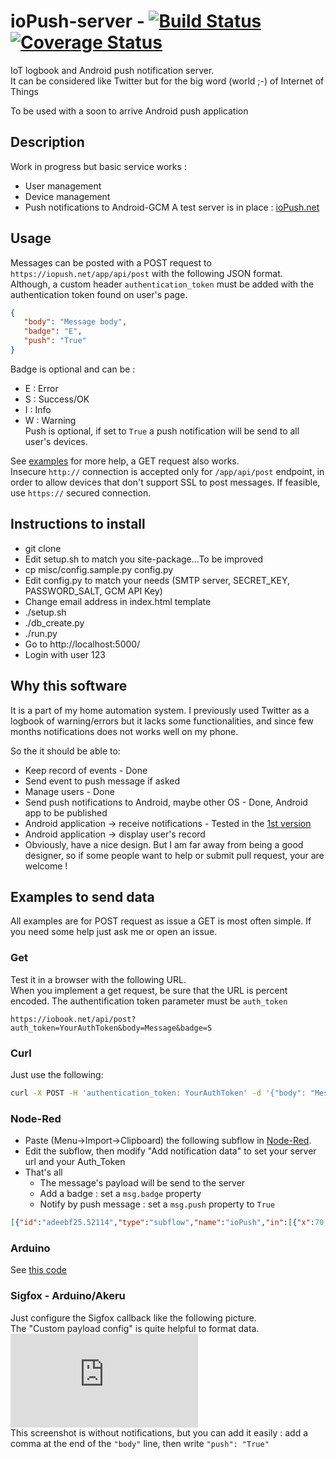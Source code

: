 # ioPush-server - [![Build Status](https://travis-ci.org/ioPush/ioPush-server.svg?branch=master)](https://travis-ci.org/ioPush/ioPush-server) [![Coverage Status](https://coveralls.io/repos/ioPush/ioPush-server/badge.svg?branch=master&service=github)](https://coveralls.io/github/ioPush/ioPush-server?branch=master)
IoT logbook and Android push notification server.  
It can be considered like Twitter but for the big word (world ;-) of Internet of Things

To be used with a soon to arrive Android push application

## Description
Work in progress but basic service works :
 * User management
 * Device management
 * Push notifications to Android-GCM
A test server is in place : [ioPush.net](https://iopush.net/app)

## Usage
Messages can be posted with a POST request to `https://iopush.net/app/api/post` with the following JSON format.  
Although, a custom header `authentication_token` must be added with the authentication token found on user's page.

```json
{
   "body": "Message body",
   "badge": "E",
   "push": "True"
}
```
Badge is optional and can be :
* E : Error
* S : Success/OK
* I : Info
* W : Warning  
Push is optional, if set to `True` a push notification will be send to all user's devices.

See [examples](#examples-to-send-data) for more help, a GET request also works.  
Insecure `http://` connection is accepted only for `/app/api/post` endpoint, in order to allow devices that don't support SSL to post messages. If feasible, use `https://` secured connection.


## Instructions to install
 * git clone
 * Edit setup.sh to match you site-package...To be improved
 * cp misc/config.sample.py config.py
 * Edit config.py to match your needs (SMTP server, SECRET_KEY, PASSWORD_SALT, GCM API Key)
 * Change email address in index.html template
 * ./setup.sh
 * ./db_create.py
 * ./run.py
 * Go to http://localhost:5000/
 * Login with user 123
 
## Why this software
It is a part of my home automation system. I previously used Twitter as a logbook of warning/errors but it lacks some functionalities, and since few months notifications does not works well on my phone.

So the it should be able to:
 * Keep record of events - Done
 * Send event to push message if asked
 * Manage users - Done
 * Send push notifications to Android, maybe other OS - Done, Android app to be published
 * Android application -> receive notifications - Tested in the [1st version](https://github.com/Oliv4945/ioPush)
 * Android application -> display user's record
 * Obviously, have a nice design. But I am far away from being a good designer, so if some people want to help or submit pull request, your are welcome !

## Examples to send data
All examples are for POST request as issue a GET is most often simple. If you need some help just ask me or open an issue.
### Get
Test it in a browser with the following URL.  
When you implement a get request, be sure that the URL is percent encoded. The authentification token parameter must be `auth_token`
```
https://iobook.net/api/post?auth_token=YourAuthToken&body=Message&badge=S
```
### Curl
Just use the following:
```bash
curl -X POST -H 'authentication_token: YourAuthToken' -d '{"body": "Message send with curl", "badge": "I", "push": "True"}' https://iopush.net/app/api/post
```

### Node-Red
 * Paste (Menu->Import->Clipboard) the following subflow in [Node-Red](http://nodered.org).
 * Edit the subflow, then modify "Add notification data" to set your server url and your Auth_Token 
 * That's all
   * The message's payload will be send to the server
   * Add a badge : set a `msg.badge` property
   * Notify by push message : set a `msg.push` property to `True`
```JSON
[{"id":"adeebf25.52114","type":"subflow","name":"ioPush","in":[{"x":70,"y":70,"wires":[{"id":"43d1e4b1.bc2e1c"}]}],"out":[{"x":569,"y":108,"wires":[{"id":"a9684432.5697b8","port":0}]}]},{"id":"43d1e4b1.bc2e1c","type":"function","name":"Add notification data","func":"msg2 = {};\nmsg2.payload = {};\nmsg2.url = \"https://iobook.net/app/api/post\";\nmsg2.method = \"POST\";\nmsg2.headers = {\"authentication_token\": \"YourAuthToken\"};\nmsg2.payload.body = msg.payload;\nmsg2.payload.badge = msg.badge;\nmsg2.payload.push = msg.push;\nreturn msg2;","outputs":1,"noerr":0,"x":220,"y":70,"z":"adeebf25.52114","wires":[["31652b4f.ce9ad4"]]},{"id":"31652b4f.ce9ad4","type":"json","name":"","x":413,"y":71,"z":"adeebf25.52114","wires":[["a9684432.5697b8"]]},{"id":"a9684432.5697b8","type":"http request","name":"","method":"use","ret":"txt","url":"","x":447,"y":113,"z":"adeebf25.52114","wires":[[]]},{"id":"939cc31a.6c634","type":"subflow:adeebf25.52114","name":"","x":205,"y":356,"z":"3c426b18.c3bd94","wires":[["401e9113.bfe17"]]}]
```

### Arduino
See [this code](https://gist.github.com/Oliv4945/90a24612998153e7ae0d)

### Sigfox - Arduino/Akeru
Just configure the Sigfox callback like the following picture.  
The "Custom payload config" is quite helpful to format data.  
![alt-tag](https://iobook.net/jirafeau/f.php?h=1aN00QTO&p=1&k=e80f653d99)  
This screenshot is without notifications, but you can add it easily : add a comma at the end of the `"body"` line, then write `"push": "True"`
